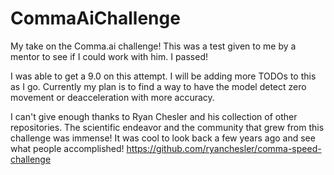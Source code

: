 # CommaAiChallenge
My take on the Comma.ai challenge! This was a test given to me by a mentor to see if I could work with him. I passed!

I was able to get a 9.0 on this attempt. I will be adding more TODOs to this as I go. Currently my plan is to find a way to have the model detect zero movement or deacceleration with more accuracy.

I can't give enough thanks to Ryan Chesler and his collection of other repositories. The scientific endeavor and the community that grew from this challenge was immense! It was cool to look back a few years ago and see what people accomplished!
https://github.com/ryanchesler/comma-speed-challenge 
